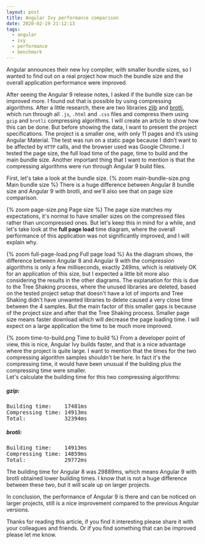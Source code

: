 ```yaml
---
layout: post
title: Angular Ivy performance comparison
date: 2020-02-19 21:12:13
tags:
  - angular
  - ivy
  - performance
  - benchmark
---
```


Angular announces their new Ivy compiler, with smaller bundle sizes, so I wanted to find out on a real project how much the bundle size and the overall application performance were improved.

After seeing the Angular 9 release notes, I asked if the bundle size can be improved more. I found out that is possible by using compressing algorithms. After a little research, there are two libraries [zlib](https://www.npmjs.com/package/zlib) and [brotli](https://www.npmjs.com/package/brotli), which run through all `.js`, `.html` and `.css` files and compress them using `gzip` and `brotli` compressing algorithms. I will create an article to show how this can be done.
But before showing the data, I want to present the project specifications. The project is a smaller one, with only 11 pages and it’s using Angular Material.
The test was run on a static page because I didn’t want to be affected by `HTTP` calls, and the browser used was Google Chrome. I tested the page size, the full load time of the page, time to build and the main bundle size. Another important thing that I want to mention is that the compressing algorithms were run through Angular 9 build files.

First, let's take a look at the bundle size.
{% zoom main-bundle-size.png Main bundle size %}
There is a huge difference between Angular 8 bundle size and Angular 9 with brotli, and we'll also see that on page size comparison.

{% zoom page-size.png Page size %}
The page size matches my expectations, it's normal to have smaller sizes on the compressed files rather than uncompressed ones.
But let's keep this in mind for a while, and let's take look at the **full page load** time diagram, where the overall performance of this application was not significantly improved, and I will explain why.

{% zoom full-page-load.png Full page load %}
As the diagram shows, the difference between Angular 8 and Angular 9 with the compression algorithms is only a few milliseconds, exactly 249ms, which is relatively OK for an application of this size, but I expected a little bit more also considering the results in the other diagrams.
The explanation for this is due to the Tree Shaking process, where the unused libraries are deleted, based on the tested project setup that doesn't have a lot of imports and Tree Shaking didn't have unwanted libraries to delete caused a very close time between the 4 samples. But the main factor of this smaller gaps is because of the project size and after that the Tree Shaking process.
Smaller page size means faster download which will decrease the page loading time. I will expect on a large application the time to be much more improved.

{% zoom time-to-build.png Time to build %}
From a developer point of view, this is nice, Angular Ivy builds faster, and that is a nice advantage where the project is quite large. I want to mention that the times for the two compressing algorithm samples shouldn't be here. In fact it's the compressing time, it would have been unusual if the building plus the compressing time were smaller.<br/>
Let's calculate the building time for this two compressing algorithms:

##### gzip:

<pre>
Building time:    17481ms
Compressing time: 14913ms
Total:            32394ms
</pre>

##### brotli:

<pre>
Building time:    14913ms
Compressing time: 14859ms
Total:            29772ms
</pre>

The building time for Angular 8 was 29889ms, which means Angular 9 with brotli obtained lower building times. I know that is not a huge difference between these two, but it will scale up on larger projects.

In conclusion, the performance of Angular 9 is there and can be noticed on larger projects, still is a nice improvement compared to the previous Angular versions.

Thanks for reading this article, if you find it interesting please share it with your colleagues and friends. Or if you find something that can be improved please let me know.
